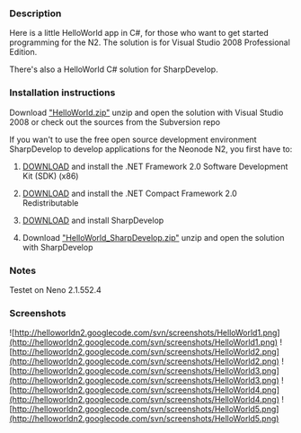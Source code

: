 ### Description ###

Here is a little HelloWorld app in C#, for those who want to get started programming for the N2.
The solution is for Visual Studio 2008 Professional Edition.

There's also a HelloWorld C# solution for SharpDevelop.

### Installation instructions ###

Download ["HelloWorld.zip"](http://helloworldn2.googlecode.com/files/HelloWorld.zip) unzip and open the solution with Visual Studio 2008 or check out the sources from the Subversion repo

If you wan't to use the free open source development environment SharpDevelop to develop applications for the Neonode N2, you first have to:

1. [DOWNLOAD](http://www.microsoft.com/downloads/details.aspx?familyid=fe6f2099-b7b4-4f47-a244-c96d69c35dec&displaylang=en) and install the .NET Framework 2.0 Software Development Kit (SDK) (x86)

2. [DOWNLOAD](http://www.microsoft.com/downloads/details.aspx?FamilyID=9655156B-356B-4A2C-857C-E62F50AE9A55&displaylang=en) and install the .NET Compact Framework 2.0 Redistributable

3. [DOWNLOAD](http://sharpdevelop.net/OpenSource/SD/Download/GetFile.aspx?What=Setup&Release=Serralongue) and install SharpDevelop

4. Download ["HelloWorld\_SharpDevelop.zip"](http://helloworldn2.googlecode.com/files/HelloWorld_SharpDevelop.zip) unzip and open the solution with SharpDevelop

### Notes ###

Testet on Neno 2.1.552.4

### Screenshots ###

![http://helloworldn2.googlecode.com/svn/screenshots/HelloWorld1.png](http://helloworldn2.googlecode.com/svn/screenshots/HelloWorld1.png)
![http://helloworldn2.googlecode.com/svn/screenshots/HelloWorld2.png](http://helloworldn2.googlecode.com/svn/screenshots/HelloWorld2.png)
![http://helloworldn2.googlecode.com/svn/screenshots/HelloWorld3.png](http://helloworldn2.googlecode.com/svn/screenshots/HelloWorld3.png)
![http://helloworldn2.googlecode.com/svn/screenshots/HelloWorld4.png](http://helloworldn2.googlecode.com/svn/screenshots/HelloWorld4.png)
![http://helloworldn2.googlecode.com/svn/screenshots/HelloWorld5.png](http://helloworldn2.googlecode.com/svn/screenshots/HelloWorld5.png)